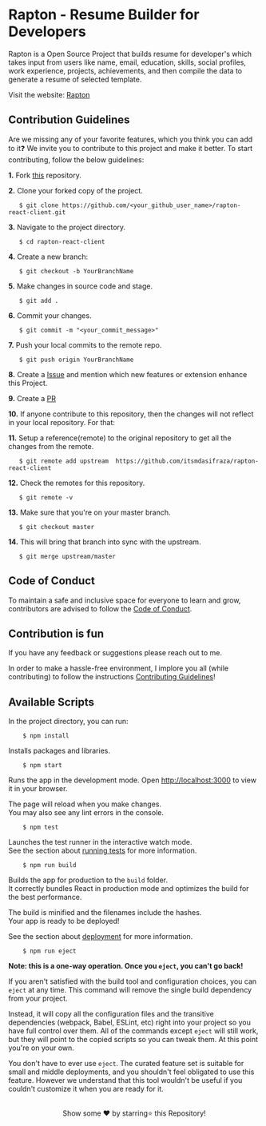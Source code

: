 # Rapton - Resume Builder for Developers

Rapton is a Open Source Project that builds resume for developer's which takes input from users like name, email, education, skills, social profiles, work experience, projects, achievements, and then compile the data to generate a resume of selected template.

Visit the website: [Rapton](https://rapton.netlify.app/)

## Contribution Guidelines
Are we missing any of your favorite features, which you think you can add to it❓ We invite you to contribute to this project and make it better. 
To start contributing, follow the below guidelines: 

**1.**  Fork [this](https://github.com/itsmdasifraza/rapton-react-client) repository.

**2.**  Clone your forked copy of the project.

```
   $ git clone https://github.com/<your_github_user_name>/rapton-react-client.git
```

**3.** Navigate to the project directory.
```
   $ cd rapton-react-client
```

**4.** Create a new branch:
```
   $ git checkout -b YourBranchName
```

**5.** Make changes in source code and stage.
```
   $ git add .
```

**6.** Commit your changes.
```
   $ git commit -m "<your_commit_message>"
```

**7.** Push your local commits to the remote repo.
```
   $ git push origin YourBranchName
```

**8.** Create a [Issue](https://github.com/itsmdasifraza/rapton-react-client/issues) and mention which new features or extension enhance this Project.

**9.** Create a [PR](https://help.github.com/en/github/collaborating-with-issues-and-pull-requests/creating-a-pull-request)

**10.** If anyone contribute to this repository, then the changes will not reflect in your local repository. For that:

**11.** Setup a reference(remote) to the original repository to get all the changes from the remote.
```
   $ git remote add upstream  https://github.com/itsmdasifraza/rapton-react-client
```

**12.** Check the remotes for this repository.
```
   $ git remote -v
```

**13.** Make sure that you're on your master branch.
```
   $ git checkout master
```

**14.** This will bring that branch into sync with the upstream.
```
   $ git merge upstream/master
```

## Code of Conduct
	
To maintain a safe and inclusive space for everyone to learn and grow, contributors are advised to follow the [Code of Conduct](https://github.com/itsmdasifraza/rapton-react-client/blob/master/CODE_OF_CONDUCT.md).
	
## Contribution is fun

If you have any feedback or suggestions please reach out to me.  

In order to make a hassle-free environment, I implore you all (while contributing) to follow the instructions [Contributing Guidelines](https://github.com/itsmdasifraza/rapton-react-client/blob/master/CONTRIBUTING.md)!

  
## Available Scripts
In the project directory, you can run:
```
    $ npm install
```
Installs packages and libraries.

```
    $ npm start
```
Runs the app in the development mode.
Open [http://localhost:3000](http://localhost:3000) to view it in your browser.

The page will reload when you make changes.\
You may also see any lint errors in the console.

```
    $ npm test
```
Launches the test runner in the interactive watch mode.\
See the section about [running tests](https://facebook.github.io/create-react-app/docs/running-tests) for more information.

```
    $ npm run build
```
Builds the app for production to the `build` folder.\
It correctly bundles React in production mode and optimizes the build for the best performance.

The build is minified and the filenames include the hashes.\
Your app is ready to be deployed!

See the section about [deployment](https://facebook.github.io/create-react-app/docs/deployment) for more information.

```
    $ npm run eject
```
**Note: this is a one-way operation. Once you `eject`, you can't go back!**

If you aren't satisfied with the build tool and configuration choices, you can `eject` at any time. This command will remove the single build dependency from your project.

Instead, it will copy all the configuration files and the transitive dependencies (webpack, Babel, ESLint, etc) right into your project so you have full control over them. All of the commands except `eject` will still work, but they will point to the copied scripts so you can tweak them. At this point you're on your own.

You don't have to ever use `eject`. The curated feature set is suitable for small and middle deployments, and you shouldn't feel obligated to use this feature. However we understand that this tool wouldn't be useful if you couldn't customize it when you are ready for it.

<!-- ------------------------------------------------------------------------------------------------------------------------------------------------------------------ -->
<br>

<div align="center">
 Show some ❤️ by starring⭐ this Repository!
</div>
